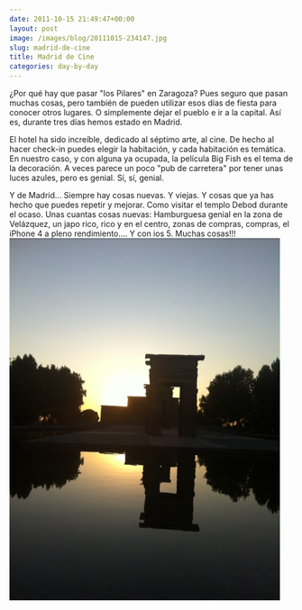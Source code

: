```yaml
---
date: 2011-10-15 21:49:47+00:00
layout: post
image: /images/blog/20111015-234147.jpg
slug: madrid-de-cine
title: Madrid de Cine
categories: day-by-day
---
```


¿Por qué hay que pasar "los Pilares" en Zaragoza? Pues seguro que pasan muchas cosas, pero también de pueden utilizar esos días de fiesta para conocer otros lugares. O simplemente dejar el pueblo e ir a la capital. Así es, durante tres días hemos estado en Madrid.

El hotel ha sido increíble, dedicado al séptimo arte, al cine. De hecho al hacer check-in puedes elegir la habitación, y cada habitación es temática. En nuestro caso, y con alguna ya ocupada, la película Big Fish es el tema de la decoración. A veces parece un poco "pub de carretera" por tener unas luces azules, pero es genial. Sí, sí, genial.

Y de Madrid... Siempre hay cosas nuevas. Y viejas. Y cosas que ya has hecho que puedes repetir y mejorar. Como visitar el templo Debod durante el ocaso. Unas cuantas cosas nuevas:
Hamburguesa genial en la zona de Velázquez, un japo rico, rico y en el centro, zonas de compras, compras, el iPhone 4 a pleno rendimiento.... Y con ios 5. Muchas cosas!!!
[![20111015-234147.jpg](/images/blog/20111015-234147.jpg)](/images/blog/20111015-234147.jpg)
